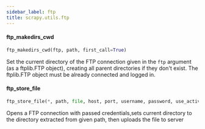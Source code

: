 ```yaml
---
sidebar_label: ftp
title: scrapy.utils.ftp
---
```


#### ftp\_makedirs\_cwd

```python
ftp_makedirs_cwd(ftp, path, first_call=True)
```

Set the current directory of the FTP connection given in the ``ftp``
argument (as a ftplib.FTP object), creating all parent directories if they
don&#x27;t exist. The ftplib.FTP object must be already connected and logged in.

#### ftp\_store\_file

```python
ftp_store_file(*, path, file, host, port, username, password, use_active_mode=False, overwrite=True)
```

Opens a FTP connection with passed credentials,sets current directory
to the directory extracted from given path, then uploads the file to server

